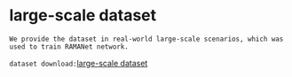 # large-scale dataset

```
We provide the dataset in real-world large-scale scenarios, which was used to train RAMANet network.
```

`dataset download:`[large-scale dataset](https://drive.google.com/drive/folders/1Zz2DF7sBBumSPy16fRSb5-eaASRpS6Hd?usp=sharing)

